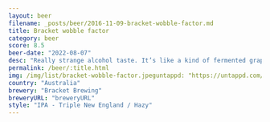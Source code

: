 ```yaml
---
layout: beer
filename: _posts/beer/2016-11-09-bracket-wobble-factor.md
title: Bracket wobble factor
category: beer
score: 8.5
beer-date: "2022-08-07"
desc: "Really strange alcohol taste. It’s like a kind of fermented grapefruit. It’s an intense beer that needs to be had slowly. But I’m very sad to see the end"
permalink: /beer/:title.html
img: /img/list/bracket-wobble-factor.jpeguntappd: "https://untappd.com/b/bracket-brewing-wobble-factor/4578058"
country: "Australia"
brewery: "Bracket Brewing"
breweryURL: "breweryURL"
style: "IPA - Triple New England / Hazy"
---
```

